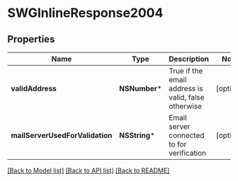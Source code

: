 # SWGInlineResponse2004

## Properties
Name | Type | Description | Notes
------------ | ------------- | ------------- | -------------
**validAddress** | **NSNumber*** | True if the email address is valid, false otherwise | [optional] 
**mailServerUsedForValidation** | **NSString*** | Email server connected to for verification | [optional] 

[[Back to Model list]](../README.md#documentation-for-models) [[Back to API list]](../README.md#documentation-for-api-endpoints) [[Back to README]](../README.md)


